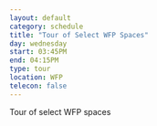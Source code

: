 ```yaml
---
layout: default
category: schedule
title: "Tour of Select WFP Spaces"
day: wednesday
start: 03:45PM
end: 04:15PM
type: tour
location: WFP
telecon: false
---
```


Tour of select WFP spaces
